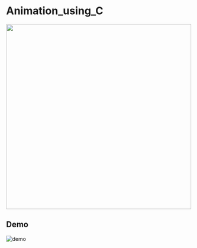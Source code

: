 # Animation_using_C
<img src="https://media.giphy.com/media/MS0az8du4jir6/giphy.gif" align="center" width="500">


## Demo

![demo](https://user-images.githubusercontent.com/53649201/95579335-1113b680-0a53-11eb-8780-9881e0d6c7a0.gif)




